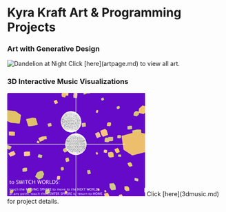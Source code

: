 # Kyra Kraft Art & Programming Projects

<!-- ## examples of past projects

* generative design combined with hand-drawn art
* 3d interactive experience with sound and visuals
* sites designed with html, css, and javascript that incorporate databases
* mobile apps designed through React -->

### Art with Generative Design

<img src="ashleydandelion.jpg" alt="Dandelion at Night" width="300" height="370"/>  
Click [here](artpage.md) to view all art.  

### 3D Interactive Music Visualizations

<img src="purpleworld.png" alt="3d graphics" width="320" height="240"/>  
Click [here](3dmusic.md) for project details.  
